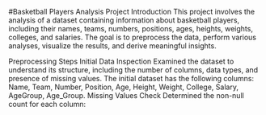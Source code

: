#Basketball Players Analysis Project
Introduction
This project involves the analysis of a dataset containing information about basketball players, including their names, teams, numbers, positions, ages, heights, weights, colleges, and salaries. The goal is to preprocess the data, perform various analyses, visualize the results, and derive meaningful insights.

Preprocessing Steps
Initial Data Inspection
Examined the dataset to understand its structure, including the number of columns, data types, and presence of missing values.
The initial dataset has the following columns: Name, Team, Number, Position, Age, Height, Weight, College, Salary, AgeGroup, Age_Group.
Missing Values Check
Determined the non-null count for each column:

